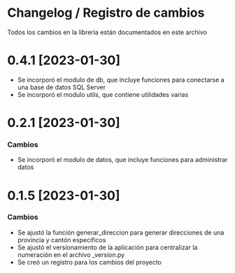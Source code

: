 # Changelog / Registro de cambios

Todos los cambios en la libreria están documentados en este archivo

# 0.4.1 [2023-01-30] 
- Se incorporó el modulo de db, que incluye funciones para conectarse a una base de datos SQL Server
- Se incorporó el modulo utils, que contiene utilidades varias

# 0.2.1 [2023-01-30] 
### Cambios
- Se incorporó el modulo de datos, que incluye funciones para administrar datos

# 0.1.5 [2023-01-30] 
### Cambios

- Se ajustó la función generar_direccion para generar direcciones de una provincia y cantón especificos
- Se ajustó el versionamiento de la aplicación para centralizar la numeración en el archivo _version.py
- Se creó un registro para los cambios del proyecto